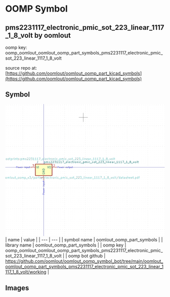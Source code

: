 # OOMP Symbol  
## pms2231117_electronic_pmic_sot_223_linear_1117_1_8_volt  by oomlout  
  
oomp key: oomp_oomlout_oomlout_oomp_part_symbols_pms2231117_electronic_pmic_sot_223_linear_1117_1_8_volt  
  
source repo at: [https://github.com/oomlout/oomlout_oomp_part_kicad_symbols](https://github.com/oomlout/oomlout_oomp_part_kicad_symbols)  
## Symbol  
  
[![working.png](working_600.png)](working.png)  
| name | value | 
| --- | --- | 
| symbol name | oomlout_oomp_part_symbols | 
| library name | oomlout_oomp_part_symbols | 
| oomp key | oomp_oomlout_oomlout_oomp_part_symbols_pms2231117_electronic_pmic_sot_223_linear_1117_1_8_volt | 
| oomp bot github | https://github.com/oomlout/oomlout_oomp_symbol_bot/tree/main/oomlout_oomlout_oomp_part_symbols_pms2231117_electronic_pmic_sot_223_linear_1117_1_8_volt/working | 
## Images  
